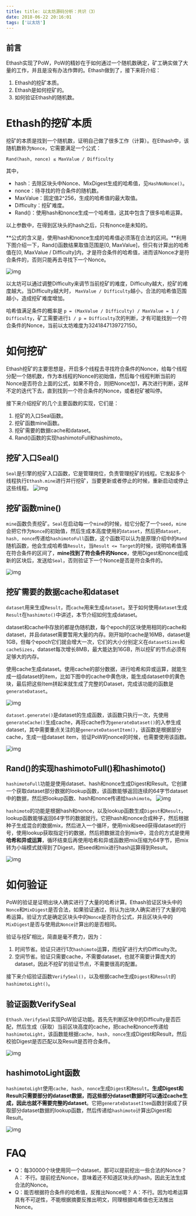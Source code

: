```yaml
---
title: title: 以太坊源码分析：共识（3）
date: 2018-06-22 20:16:01
tags: ['以太坊']
---
```


## 前言

Ethash实现了PoW，PoW的精妙在于如何通过一个随机数确定，矿工确实做了大量的工作，并且是没有办法作弊的。Ethash做到了，接下来将介绍：

1. Ethash的挖矿本质。
2. Ethash是如何挖矿的。
3. 如何验证Ethash的随机数。

<!--more-->

# Ethash的挖矿本质

挖矿的本质是找到一个随机数，证明自己做了很多工作（计算）。在Ethash中，该随机数称为`Nonce`，它需要满足一个公式：

`Rand(hash, nonce) ≤ MaxValue / Difficulty`

其中，

- hash：去除区块头中Nonce、MixDigest生成的哈希值，见`HashNoNonce()`。
- nonce：待寻找的符合条件的随机数。
- MaxValue：固定值2^256，生成的哈希值的最大取值。
- Difficulty：挖矿难度。
- Rand()：使用hash和nonce生成一个哈希值，这其中包含了很多哈希运算。

以上参数中，在得到区块头的hash之后，只有nonce是未知的。

**公式的含义是，使用hash和nonce生成的哈希值必须落在合法的区间。**利用下图介绍一下，Rand()函数结果取值范围是[0, MaxValue]，但只有计算出的哈希值在[0, MaxValue / Difficulty]内，才是符合条件的哈希值，进而该Nonce才是符合条件的，否则只能再去寻找下一个Nonce。

![img](file:///var/folders/5g/rz16gqtx3nsdfs7k8sb80jth0000gn/T/WizNote/2caf81dd-fcc7-4ff9-af99-7e3c474bc185/index_files/57924983.png)

以太坊可以通过调整Difficulty来调节当前挖矿的难度，Difficulty越大，挖矿的难度越大。当Difficulty越大时， `MaxValue / Difficulty`越小，合法的哈希值范围越小，造成挖矿难度增加。

哈希值满足条件的概率是 `p = (MaxValue / Difficulty) / MaxValue = 1 / Difficulty`，矿工需要进行`1 / p = Difficulty`次的判断，才有可能找到一个符合条件的Nonce，当前以太坊难度为3241847139727150。

# 如何挖矿

Ethash挖矿的主要思想是，开启多个线程去寻找符合条件的Nonce，给每个线程分配一个随机数，作为本线程的Nonce的初始值，然后每个线程判断当前的Nonce是否符合上面的公式，如果不符合，则把Nonce加1，再次进行判断，这样不定的迭代下去，直到找到一个符合条件的Nonce，或者挖矿被叫停。

接下来介绍挖矿的几个主要函数的实现，它们是：

1. 挖矿的入口Seal函数。
2. 挖矿函数mine函数。
3. 挖矿需要的数据cache和dataset。
4. Rand()函数的实现hashimotoFull和hashimoto。

## 挖矿入口Seal()

`Seal`是引擎的挖矿入口函数，它是管理岗位，负责管理挖矿的线程。它发起多个线程执行`Ethash.mine`进行并行挖矿，当要更新或者停止的时候，重新启动或停止这些线程。 
![img](file:///var/folders/5g/rz16gqtx3nsdfs7k8sb80jth0000gn/T/WizNote/2caf81dd-fcc7-4ff9-af99-7e3c474bc185/index_files/56191907.png)

## 挖矿函数mine()

`mine`函数负责挖矿。`Seal`在启动每一个`mine`的时候，给它分配了一个`seed`，`mine`会把它作为`Nonce`的初始值，然后生成本高度使用的`dataset`，然后把`dataset, hash, nonce`传递给`hashimotoFull`函数，这个函数可以认为是原理介绍中的`Rand`随机函数，他会生成哈希值`Result`，当`Result <= Target`的时候，说明哈希值落在符合条件的区间了，**mine找到了符合条件的Nonce**，使用Digest和nonce组成新的区块后，发送给`Seal`，否则验证下一个Nonce是否是符合条件的。

![img](file:///var/folders/5g/rz16gqtx3nsdfs7k8sb80jth0000gn/T/WizNote/2caf81dd-fcc7-4ff9-af99-7e3c474bc185/index_files/60173218.png)

## 挖矿需要的数据cache和dataset

`dataset`用来生成`Result`，而`cache`用来生成`dataset`。至于如何使用`dataset`生成`Result`在`hashimoto()`中讲述，本节介绍如何生成dataset。

dataset和cache中存放的都是伪随机数，每个epoch的区块使用相同的cache和dataset，并且dataset需要暂用大量的内存。刚开始时cache是16MB，dataset是1GB，但每个epoch它们就会增大一次，它们的大小分别定义在`datasetSizes`和`cacheSizes`，dataset每次增长8MB，最大能达到16GB，所以挖矿的节点必须有足够大的内存。

使用cache生成dataset。使用cache的部分数据，进行哈希和异或运算，就能生成一组dataset的item，比如下图中的cache中黄色块，能生成dataset中的黄色块，最后把这些Item拼起来就生成了完整的Dataset，完成该功能的函数是`generateDataset`。

![img](file:///var/folders/5g/rz16gqtx3nsdfs7k8sb80jth0000gn/T/WizNote/2caf81dd-fcc7-4ff9-af99-7e3c474bc185/index_files/57025562.png)

`dataset.generate()`是dataset的生成函数，该函数只执行一次，先使用`generateCache()`生成cache，再将cache作为`generateDataset()`的入参生成dataset，其中需要重点关注的是`generateDatasetItem()`，该函数是根据部分cache，生成一组dataset item，验证PoW的nonce的时候，也需要使用该函数。

![img](file:///var/folders/5g/rz16gqtx3nsdfs7k8sb80jth0000gn/T/WizNote/2caf81dd-fcc7-4ff9-af99-7e3c474bc185/index_files/59322457.png)

## Rand()的实现hashimotoFull()和hashimoto()

`hashimotoFull`功能是使用dataset、hash和nonce生成Digest和Result。它创建一个获取dataset部分数据的lookup函数，该函数能够返回连续的64字节dataset中的数据，然后把lookup函数、hash和nonce传递给`hashimoto`。 
![img](file:///var/folders/5g/rz16gqtx3nsdfs7k8sb80jth0000gn/T/WizNote/2caf81dd-fcc7-4ff9-af99-7e3c474bc185/index_files/59909752.png)

`hashimoto`的功能是根据hash和nonce，以及lookup函数生成`Digest`和`Result`，lookup函数能够返回64字节的数据就行。它把hash和nonce合成种子，然后根据种子生成混合的数据mix，然后进入一个循环，使用mix和seed获得dataset的行号，使用lookup获取指定行的数据，然后把数据混合到mix中，混合的方式是使用**哈希和异或运算**，循环结束后再使用哈希和异或函数把mix压缩为64字节，把mix转为小端模式就得到了Digest，把seed和mix进行hash运算得到Result。

![img](file:///var/folders/5g/rz16gqtx3nsdfs7k8sb80jth0000gn/T/WizNote/2caf81dd-fcc7-4ff9-af99-7e3c474bc185/index_files/7e0108fc-5e33-49df-b7a6-d3067e842cd1.png)

# 如何验证

PoW的验证是证明出块人确实进行了大量的哈希计算。Ethash验证区块头中的`Nonce`和`MixDigest`是否合法，如果验证通过，则认为出块人确实进行了大量的哈希运算。验证方式是确定区块头中的`Nonce`是否符合公式，并且区块头中的`MixDigest`是否与使用此`Nonce`计算出的是否相同。

验证与挖矿相比，简直是毫不费力，因为：

1. 时间节省。验证只进行1次`hashimoto`运算，而挖矿进行大约Difficulty次。
2. 空间节省。验证只需要cache，不需要dataset，也就不需要计算庞大的dataset，因此不挖矿的验证节点，不需要很高的配置。

接下来介绍验证函数`VerifySeal()`，以及根据cache生成`Digest`和`Result`的`hashimotoLight()`。

## 验证函数VerifySeal

`Ethash.VerifySeal`实现PoW验证功能。首先先判断区块中的Difficulty是否匹配，然后生成（获取）当前区块高度的cache，把cache和nonce传递给`hashimotoLight`，该函数能根据`cache, hash, nonce`生成Digest和Result，然后校验Digest是否匹配以及Result是否符合条件。

![img](file:///var/folders/5g/rz16gqtx3nsdfs7k8sb80jth0000gn/T/WizNote/2caf81dd-fcc7-4ff9-af99-7e3c474bc185/index_files/68297589.png)

## hashimotoLight函数

`hashimotoLight`使用`cache, hash, nonce`生成`Digest`和`Result`。**生成Digest和Result只需要部分的dataset数据，而这些部分dataset数据时可以通过cache生成，因此也就不需要完整的dataset**。它把`generateDatasetItem`函数封装成了获取部分dataset数据的lookup函数，然后传递给`hashimoto`计算出Digest和Result。

![img](file:///var/folders/5g/rz16gqtx3nsdfs7k8sb80jth0000gn/T/WizNote/2caf81dd-fcc7-4ff9-af99-7e3c474bc185/index_files/60932193.png)

# FAQ

- Q：每30000个块使用同一个dataset，那可以提前挖出一些合法的Nonce？ 
  A： 不行。提前挖去Nonce，意味着还不知道区块头的hash，因此无法生成合法的Nonce。
- Q：能否根据符合条件的哈希值，反推出Nonce呢？ 
  A：不行。因为哈希运算具有不可逆性，不能根据摘要反推出明文，同理根据哈希值也无法推出Nonce。